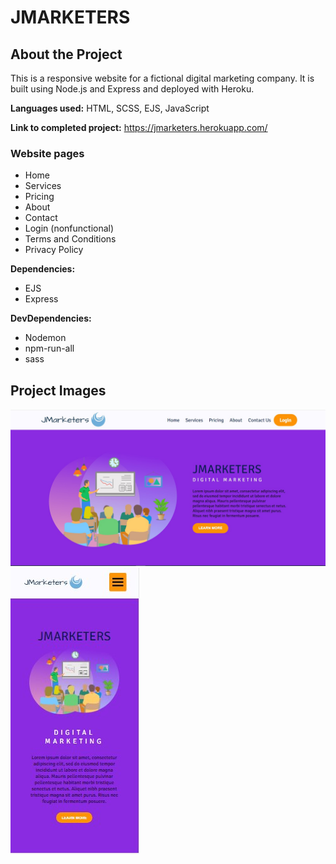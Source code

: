 # JMARKETERS

## About the Project

This is a responsive website for a fictional digital marketing company. It is built using Node.js and Express and deployed with Heroku.

**Languages used:** HTML, SCSS, EJS, JavaScript

**Link to completed project:** https://jmarketers.herokuapp.com/

### Website pages
- Home
- Services
- Pricing
- About
- Contact
- Login (nonfunctional)
- Terms and Conditions
- Privacy Policy

**Dependencies:** 
- EJS
- Express

**DevDependencies:** 
- Nodemon
- npm-run-all
- sass

## Project Images
![Home Page On PC](/github-project-images/index-page.jpeg?raw=true "Home Page on PC")
![Home Page On Mobile](/github-project-images/index-page-mobile.jpeg?raw=true "Home Page on Mobile")
